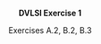 <p align="center"><strong>DVLSI Exercise 1</strong></p> 
<p align="center">Exercises A.2, B.2, B.3</p>


